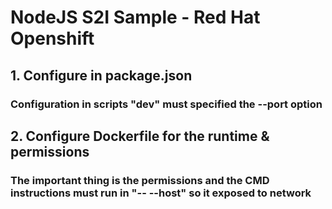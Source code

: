 # NodeJS S2I Sample - Red Hat Openshift
## 1. Configure in package.json
### Configuration in scripts "dev" must specified the --port option
## 2. Configure Dockerfile for the runtime & permissions
### The important thing is the permissions and the CMD instructions must run in "-- --host" so it exposed to network
